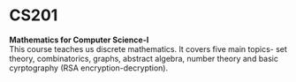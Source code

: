 # CS201
**Mathematics for Computer Science-I**
<br/> This course teaches us discrete mathematics. It covers five main topics- set theory, combinatorics, graphs, abstract algebra, number theory and basic cyrptography (RSA encryption-decryption). 
